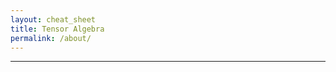 ```yaml
---
layout: cheat_sheet
title: Tensor Algebra
permalink: /about/
---
```


_____________________________________________________________________________________________________________________________________

